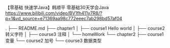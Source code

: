 【零基础 快速学Java】韩顺平 零基础30天学会Java 
https://www.bilibili.com/video/BV1fh411y7R8/?p=1&vd_source=e71369aa98c772eeec7ab298bd57af04

.
├── README.md
├── chapter1
│   ├── course1 Hello world
│   ├── course2 转义字符
│   ├── course3 注释
│   └── homeWork
└── chapter2
    ├── course1 变量
    └── course2 加号
    └── course3 数据类型
    